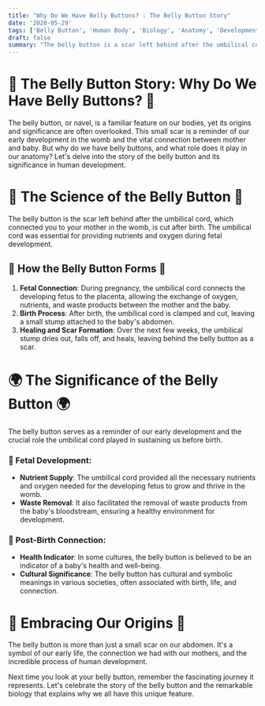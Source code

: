 ```yaml
---
title: "Why Do We Have Belly Buttons? : The Belly Button Story"
date: '2020-05-29'
tags: ['Belly Button', 'Human Body', 'Biology', 'Anatomy', 'Development','Questions']
draft: false
summary: "The belly button is a scar left behind after the umbilical cord is cut at birth. In this blog post, we explore the significance of the belly button and its role in fetal development and human anatomy."
---
```


# 👶 The Belly Button Story: Why Do We Have Belly Buttons? 👶

The belly button, or navel, is a familiar feature on our bodies, yet its origins and significance are often overlooked. This small scar is a reminder of our early development in the womb and the vital connection between mother and baby. But why do we have belly buttons, and what role does it play in our anatomy? Let's delve into the story of the belly button and its significance in human development.

# 🔬 The Science of the Belly Button 🔬

The belly button is the scar left behind after the umbilical cord, which connected you to your mother in the womb, is cut after birth. The umbilical cord was essential for providing nutrients and oxygen during fetal development.

## 🧠 How the Belly Button Forms 🧠

1. **Fetal Connection**: During pregnancy, the umbilical cord connects the developing fetus to the placenta, allowing the exchange of oxygen, nutrients, and waste products between the mother and the baby.
2. **Birth Process**: After birth, the umbilical cord is clamped and cut, leaving a small stump attached to the baby's abdomen.
3. **Healing and Scar Formation**: Over the next few weeks, the umbilical stump dries out, falls off, and heals, leaving behind the belly button as a scar.

# 🌍 The Significance of the Belly Button 🌍

The belly button serves as a reminder of our early development and the crucial role the umbilical cord played in sustaining us before birth.

### 🌟 Fetal Development:
- **Nutrient Supply**: The umbilical cord provided all the necessary nutrients and oxygen needed for the developing fetus to grow and thrive in the womb.
- **Waste Removal**: It also facilitated the removal of waste products from the baby's bloodstream, ensuring a healthy environment for development.

### 👶 Post-Birth Connection:
- **Health Indicator**: In some cultures, the belly button is believed to be an indicator of a baby's health and well-being.
- **Cultural Significance**: The belly button has cultural and symbolic meanings in various societies, often associated with birth, life, and connection.

# 🌟 Embracing Our Origins 🌟

The belly button is more than just a small scar on our abdomen. It's a symbol of our early life, the connection we had with our mothers, and the incredible process of human development.

Next time you look at your belly button, remember the fascinating journey it represents. Let's celebrate the story of the belly button and the remarkable biology that explains why we all have this unique feature.
